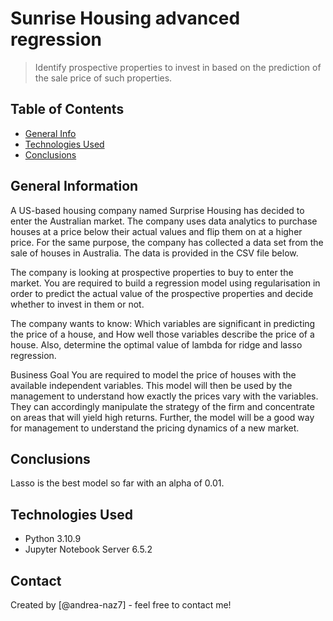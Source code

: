 # Sunrise Housing advanced regression
> Identify prospective properties to invest in based on the prediction of the sale price of such properties.

## Table of Contents
* [General Info](#general-information)
* [Technologies Used](#technologies-used)
* [Conclusions](#conclusions)

## General Information
A US-based housing company named Surprise Housing has decided to enter the Australian market. The company uses data analytics to purchase houses at a price below their actual values and flip them on at a higher price. For the same purpose, the company has collected a data set from the sale of houses in Australia. The data is provided in the CSV file below.

The company is looking at prospective properties to buy to enter the market. You are required to build a regression model using regularisation in order to predict the actual value of the prospective properties and decide whether to invest in them or not.

The company wants to know:
Which variables are significant in predicting the price of a house, and
How well those variables describe the price of a house.
Also, determine the optimal value of lambda for ridge and lasso regression.

Business Goal 
You are required to model the price of houses with the available independent variables. This model will then be used by the management to understand how exactly the prices vary with the variables. They can accordingly manipulate the strategy of the firm and concentrate on areas that will yield high returns. Further, the model will be a good way for management to understand the pricing dynamics of a new market.

## Conclusions
Lasso is the best model so far with an alpha of 0.01.

## Technologies Used
- Python 3.10.9
- Jupyter Notebook Server 6.5.2

## Contact
Created by [@andrea-naz7] - feel free to contact me!



